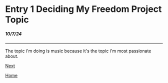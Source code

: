 # Entry 1 Deciding My Freedom Project Topic
##### 10/7/24

-----
The topic i'm doing is music because it's the topic i'm most passionate about.

[Next](entry02.md)

[Home](../README.md)

